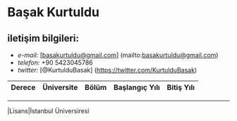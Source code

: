 # Başak Kurtuldu
## iletişim bilgileri:  
- *e-mail:* [basakurtuldu@gmail.com] (mailto:basakurtuldu@gmail.com)
- *telefon:* +90 5423045786
- *twitter:* [@KurtulduBasak] (https://twitter.com/KurtulduBasak)


|Derece|Üniversite|Bölüm|Başlangıç Yılı|Bitiş Yılı|
|---|---|---|---|---|
-----------------
|Lisans|İstanbul Üniversiresi
